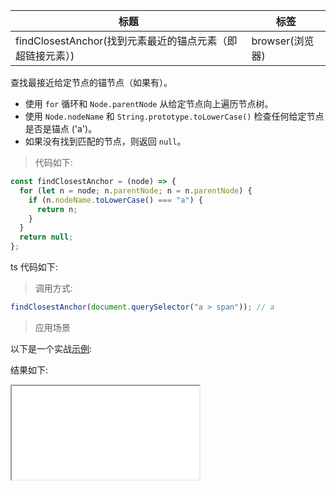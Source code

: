 | 标题                                                      | 标签            |
| --------------------------------------------------------- | --------------- |
| findClosestAnchor(找到元素最近的锚点元素（即超链接元素）) | browser(浏览器) |

查找最接近给定节点的锚节点（如果有）。

- 使用 `for` 循环和 `Node.parentNode` 从给定节点向上遍历节点树。
- 使用 `Node.nodeName` 和 `String.prototype.toLowerCase()` 检查任何给定节点是否是锚点 ('a')。
- 如果没有找到匹配的节点，则返回 `null`。

> 代码如下:

```js
const findClosestAnchor = (node) => {
  for (let n = node; n.parentNode; n = n.parentNode) {
    if (n.nodeName.toLowerCase() === "a") {
      return n;
    }
  }
  return null;
};
```

ts 代码如下:

<div class="code-editor" data-url="codes/javascript/ts/find-closest-anchor.ts" data-language="typescript"></div>

> 调用方式:

```js
findClosestAnchor(document.querySelector("a > span")); // a
```

> 应用场景

以下是一个实战<a href="codes/javascript/html/find-closest-anchor.html" target="_blank" rel="noopener noreferrer">示例</a>:

<div class="code-editor" data-url="codes/javascript/html/find-closest-anchor.html" data-language="html"></div>

结果如下:

<iframe src="codes/javascript/html/find-closest-anchor.html"></iframe>
